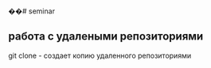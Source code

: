 ��#   s e m i n a r 
## работа с удалеными репозиториями 
 
git clone - создает копию удаленного репозиториями 